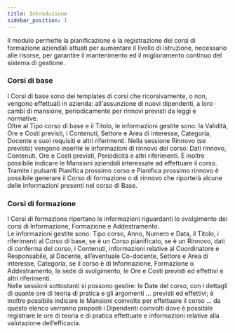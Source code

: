 ```yaml
---
title: Introduzione
sidebar_position: 1
---
```


Il modulo permette la pianificazione e la registrazione dei corsi di formazione aziendali attuati per aumentare il livello di istruzione, necessario alle risorse, per garantire il mantenimento ed il miglioramento continuo del sistema di gestione.   


### Corsi di base
I Corsi di base sono dei templates di corsi che ricorsivamente, o non, vengono effettuati in azienda: all'assunzione di nuovi dipendenti, a loro cambi di mansione, periodicamente per rinnovi previsti da leggi e normative.   
Oltre al Tipo corso di base e il Titolo, le informazioni gestite sono: la Validità, Ore e Costi previsti, i Contenuti, Settore e Area di interesse, Categoria, Docente e suoi requisiti e altri riferimenti. Nella sessione Rinnovo (se previsto) vengono inserite le informazioni di rinnovo del corso: Dati rinnovo, Contenuti, Ore e Costi previsti, Periodicità e altri riferimenti. È inoltre possibile indicare le Mansioni aziendali interessate ad effettuare il corso.   
Tramite i pulsanti Pianifica prossimo corso e Pianifica prossimo rinnovo è possibile generare il Corso di formazione o di rinnovo che riporterà alcune delle informazioni presenti nel corso di Base.   


### Corsi di formazione
I Corsi di formazione riportano le informazioni riguardanti lo svolgimento dei corsi di Informazione, Formazione e Addestramento.   
Le informazioni gestite sono: Tipo corso, Anno, Numero e Data, il Titolo, i riferimenti al Corso di base, se è un Corso pianificato, se è un Rinnovo, dati di conferma del corso, i Contenuti, informazioni relative al Coordinatore e Responsabile, al Docente, all’eventuale Co-docente, Settore e Area di interesse, Categoria, se il corso è di Informazione, Formazione o Addestramento, la sede di svolgimento, le Ore e Costi previsti ed effettivi e altri riferimenti.   
Nelle sessioni sottostanti si possono gestire: le Date del corso, con i dettagli di quante ore di teoria di pratica e gli argomenti … previsti ed effettivi; è inoltre possibile indicare le Mansioni coinvolte per effettuare il corso … da questo elenco verranno proposti i Dipendenti coinvolti dove è possibile registrare le ore di teoria e di pratica effettuate e informazioni relative alla valutazione dell’efficacia.